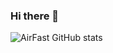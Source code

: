 ### Hi there 👋

![AirFast GitHub stats](https://github-readme-stats.vercel.app/api?username=airfast&show_icons=true&theme=radical)
